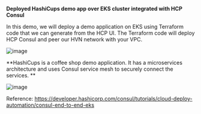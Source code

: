 **Deployed HashiCups demo app over EKS cluster integrated with HCP Consul**

In this demo, we will deploy a demo application on EKS using Terraform code that we can generate from the HCP UI. The Terraform code will deploy HCP Consul and peer our HVN network with your VPC.

![image](https://github.com/Eshant99/hashicups-coffee-app/assets/154878390/576aaff7-0365-46a7-82b9-40d0417c44c6)

**HashiCups is a coffee shop demo application. It has a microservices architecture and uses Consul service mesh to securely connect the services. 
**

![image](https://github.com/Eshant99/hashicups-coffee-app/assets/154878390/53b92d77-7ec4-4467-89a4-a2703420698a)

Reference: https://developer.hashicorp.com/consul/tutorials/cloud-deploy-automation/consul-end-to-end-eks
